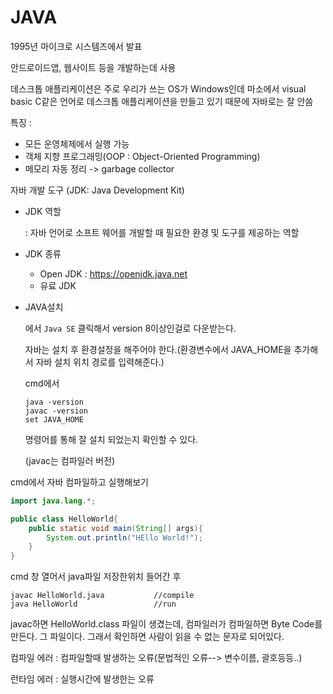 # JAVA

1995년 마이크로 시스템즈에서 발표

안드로이드앱, 웹사이트 등을 개발하는데 사용

데스크톱 애플리케이션은 주로 우리가 쓰는 OS가 Windows인데 마소에서 visual basic C같은 언어로 데스크톱 애플리케이션을 만들고 있기 때문에 자바로는 잘 안씀

특징 :

- 모든 운영체제에서 실행 가능
- 객체 지향 프로그래밍(OOP : Object-Oriented Programming)
- 메모리 자동 정리 ->  garbage collector

자바 개발 도구 (JDK: Java Development Kit)

- JDK 역할

  : 자바 언어로 소프트 웨어를 개발할 때 필요한 환경 및 도구를 제공하는 역할

- JDK 종류

  - Open JDK : https://openjdk.java.net
  - 유료 JDK

- JAVA설치

  [](https://www.oracle.com/java/technologies/) 에서 `Java SE` 클릭해서 version 8이상인걸로 다운받는다.

  자바는 설치 후 환경설정을 해주어야 한다.(환경변수에서 JAVA_HOME을 추가해서 자바 설치 위치 경로를 입력해준다.)

  cmd에서

  ```shell
  java -version
  javac -version
  set JAVA_HOME
  ```

  명령어를 통해 잘 설치 되었는지 확인할 수 있다.

  (javac는 컴파일러 버전)

cmd에서 자바 컴파일하고 실행해보기

```java
import java.lang.*;

public class HelloWorld{
    public static void main(String[] args){
        System.out.println("HEllo World!");
    }
}
```

cmd 창 열어서 java파일 저장한위치 들어간 후

```shell
javac HelloWorld.java			//compile
java HelloWorld					//run
```

javac하면 HelloWorld.class 파일이 생겼는데, 컴파일러가 컴파일하면 Byte Code를 만든다. 그 파일이다. 그래서 확인하면 사람이 읽을 수 없는 문자로 되어있다.

컴파일 에러 : 컴파일할때 발생하는 오류(문법적인 오류--> 변수이름, 괄호등등..)

런타임 에러 : 실행시간에 발생한는 오류